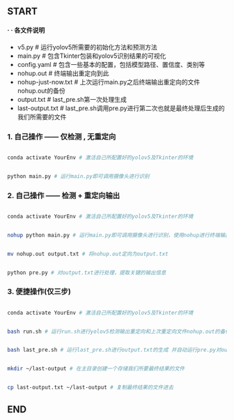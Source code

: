 ## __START__



#### · · 各文件说明

- v5.py # 运行yolov5所需要的初始化方法和预测方法
- main.py # 包含Tkinter包装和yolov5识别结果的可视化
- config.yaml # 包含一些基本的配置，包括模型路径、置信度、类别等
- nohup.out # 终端输出重定向到此
- nohup-just-now.txt # 上次运行main.py之后终端输出重定向的文件nohup.out的备份
- output.txt # last_pre.sh第一次处理生成
- last-output.txt # last_pre.sh调用pre.py进行第二次也就是最终处理后生成的我们所需要的文件



### 1. 自己操作 —— 仅检测 , 无重定向

```bash

conda activate YourEnv # 激活自己所配置好的yolov5及Tkinter的环境

```
```bash

python main.py # 运行main.py即可调用摄像头进行识别

```

### 2. 自己操作 —— 检测 + 重定向输出
```bash

conda activate YourEnv # 激活自己所配置好的yolov5及Tkinter的环境

```
```bash

nohup python main.py # 运行main.py即可调用摄像头进行识别，使用nohup进行终端输出

```
```bash

mv nohup.out output.txt # 将nohup.out定向为output.txt

```

```bash

python pre.py # 对output.txt进行处理，提取关键的输出信息

```

### 3. 便捷操作(仅三步)
```bash

conda activate YourEnv # 激活自己所配置好的yolov5及Tkinter的环境

```
```bash

bash run.sh # 运行run.sh进行yolov5检测输出重定向和上次重定向文件nohup.out的备份

```

```bash

bash last_pre.sh # 运行last_pre.sh进行output.txt的生成 并自动运行pre.py对output.txt进行终端输出的提取重构为last-output.txt

```
```bash

mkdir ~/last-output # 在主目录创建一个存储我们所要最终结果的文件

```
```bash

cp last-output.txt ~/last-output # 复制最终结果的文件进去

```



## __END__

